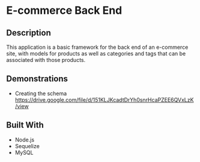 # E-commerce Back End

## Description

This application is a basic framework for the back end of an e-commerce site, with models for products as well as categories and tags that can be associated with those products.

## Demonstrations
* Creating the schema
https://drive.google.com/file/d/151KLJKcadtDrYh0snrHcaPZEE6QVxLzK/view

## Built With

* Node.js
* Sequelize
* MySQL

